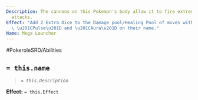 ```yaml
---
Description: The cannons on this Pokemon's body allow it to fire extremely powerful
  attacks.
Effect: "Add 2 Extra Dice to the Damage pool/Healing Pool of moves with the keyword\
  \ \u201CPulse\u201D and \u201CAura\u201D on their name."
Name: Mega Launcher
---
```


#PokeroleSRD/Abilities

## `= this.name`

> *`= this.Description`*

**Effect:** `= this.Effect`